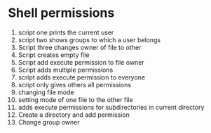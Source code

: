 # Shell permissions
1. script one prints the current user
2. script two shows groups to which a user belongs
3. Script three changes owner of file to other
4. Script creates empty file
5. Script add execute permission to file owner
6. Script adds multiple permissions
7. script adds execute permission to everyone
8. script only gives others all permissions
9. changing file mode
10. setting mode of one file to the other file
11. adds execute permissions for subdirectories in current directory
12. Create a directory and add permission
13. Change group owner

